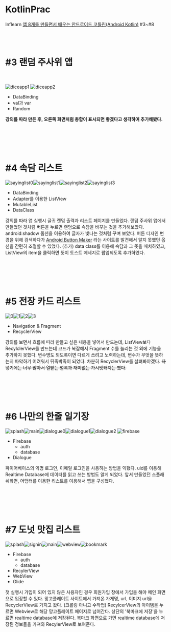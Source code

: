 # KotlinPrac
 Inflearn [앱 8개를 만들면서 배우는 안드로이드 코틀린(Android Kotlin)](https://www.inflearn.com/course/%EC%95%88%EB%93%9C%EB%A1%9C%EC%9D%B4%EB%93%9C-%EC%BD%94%ED%8B%80%EB%A6%B0-%EB%AA%A8%EB%B0%94%EC%9D%BC%EC%95%B1) #3~#8

<br><br>
 
 # #3 랜덤 주사위 앱

<br>

![diceapp1](https://user-images.githubusercontent.com/69582122/136039420-aaaf9a09-7adf-4244-a5fb-10190184b6b3.png)   ![diceapp2](https://user-images.githubusercontent.com/69582122/136043052-3bc1b083-a8bc-48f2-84c8-d89841c695a2.png)


- DataBinding
- val과 var
- Random

<b>강의를 따라 만든 후, 오른쪽 화면처럼 총합이 표시되면 좋겠다고 생각하여 추가해봤다.</b>

<br><br><br><br>

# #4 속담 리스트

![sayinglist0](https://user-images.githubusercontent.com/69582122/140056013-54a3e306-f342-452b-ad23-02e4680986eb.png)![sayinglist1](https://user-images.githubusercontent.com/69582122/140056072-47b1f2be-29c6-45fd-b19f-d38a36722ebe.png)![sayinglist2](https://user-images.githubusercontent.com/69582122/140056114-d951132b-31fc-440e-bf4b-f521d6660bdd.png)![sayinglist3](https://user-images.githubusercontent.com/69582122/140332148-1871c820-b5a6-496b-b783-1964164423e9.png)

- DataBinding
- Adapter를 이용한 ListView
- MutableList
- DataClass

강의를 따라 앱 실행시 글귀 랜덤 출력과 리스트 페이지를 만들었다. 랜덤 주사위 앱에서 만들었던 것처럼 버튼을 누르면 랜덤으로 속담을 바꾸는 것을 추가해보았다. android:shadow 옵션을 이용하여 글자가 빛나는 것처럼 꾸며 보았다. 
버튼 디자인 변경을 위해 검색하다가 [Android Button Maker](https://angrytools.com/android/button/) 라는 사이트를 발견해서 알지 못했던 옵션을 간편히 조절할 수 있었다. 
(추가) data class를 이용해 속담과 그 뜻을 매치하였고, ListView의 item을 클릭하면 뜻이 토스트 메세지로 팝업되도록 추가하였다. 

<br><br><br><br>

# #5 전장 카드 리스트

![0](https://user-images.githubusercontent.com/69582122/140525363-9efb1d00-7036-4ee8-ae58-5b1206e1a759.png)![1](https://user-images.githubusercontent.com/69582122/140525300-7662cfd3-0849-4519-9d24-1f3995f82ac8.png)![2](https://user-images.githubusercontent.com/69582122/140525308-0d9e5be4-c6dd-4e4e-8d4c-ad3815dd4c09.png)![3](https://user-images.githubusercontent.com/69582122/140525314-0986f128-3695-4923-84af-63e7b52507a0.png)

- Navigation & Fragment
- RecyclerView

강의를 보면서 흐름에 따라 만들고 싶은 내용을 넣어서 만드는데, ListView보다 RecylclerView를 만드는데 코드가 복잡해서 Fragment 수를 늘리는 것 외에 기능을 추가하지 못했다. 변수명도 되도록이면 다르게 쓰려고 노력하는데, 변수가 무엇을 뜻하는지 파악하기 어려워서 뒤죽박죽이 되었다. 차분히 RecyclerView를 살펴봐야겠다. ~~다 넣기에는 너무 많아서 열받는 멀록과 재미없는 가시멧돼지는 뺐다.~~



<br><br><br><br>

# #6 나만의 한줄 일기장


![splash](https://user-images.githubusercontent.com/69582122/142726464-419adade-c8f6-4dfd-b0aa-9e826c6b02ea.png)![main](https://user-images.githubusercontent.com/69582122/142726467-760519db-bd2c-486b-bf7d-14beb615ba8a.png)![dialogue0](https://user-images.githubusercontent.com/69582122/142726470-e99b7c06-e50a-44a5-8e1a-a749357cd5fc.png)![dialogue1](https://user-images.githubusercontent.com/69582122/142726472-729d6733-fb22-4721-90bf-2a42b44077a5.png)![dialogue2](https://user-images.githubusercontent.com/69582122/142726475-f06180a1-224e-4e96-94bc-ff5ea55a7ee0.png)
![firebase](https://user-images.githubusercontent.com/69582122/142726480-e2d9bf58-d7cd-4f2c-8820-b0753ee9ed18.png)

- Firebase
    - auth
    - database
- Dialogue

파이어베이스의 익명 로그인, 이메일 로그인을 사용하는 방법을 익혔다. uid를 이용해 Realtime Database에 데이터를 읽고 쓰는 방법도 알게 되었다. 앞서 만들었던 스플래쉬화면, 어댑터를 이용한 리스트를 이용해서 앱을 구성했다. 



<br><br><br><br>

# #7 도넛 맛집 리스트

![splash](https://user-images.githubusercontent.com/69582122/147647167-ec6c0b04-0b2e-464c-b7f0-1b2ed37a2e4f.png)![signin](https://user-images.githubusercontent.com/69582122/147647173-8b3348f1-70a0-47af-80e8-2c0bad18754a.png)![main](https://user-images.githubusercontent.com/69582122/147647176-339df21f-8828-4172-8ea3-e0e9aa5ed2cc.png)![webview](https://user-images.githubusercontent.com/69582122/147647179-df3e5735-6fc9-4486-aa4c-7df49f943875.png)![bookmark](https://user-images.githubusercontent.com/69582122/147647181-e4350b8c-ba1f-44b3-9039-ec2fde645531.png)

- Firebase
    - auth
    - database
- RecylerView
- WebView
- Glide

첫 실행시 가입이 되어 있지 않은 사용자인 경우 회원가입 창에서 가입을 해야 메인 화면으로 입장할 수 있다. 망고플레이트 사이트에서 가져온 가게명, url, 이미지 url을 RecyclerView로 가지고 왔다. (크롤링 아니고 수작업) RecylcerView의 아이템을 누르면 Webview로 해당 망고플레이트 페이지로 넘어간다. 상단의 '북마크에 저장'을 누르면 realtime database에 저장된다. 북마크 화면으로 가면 realtime database에 저장된 정보들을 가져와 RecylerView로 보여준다.
